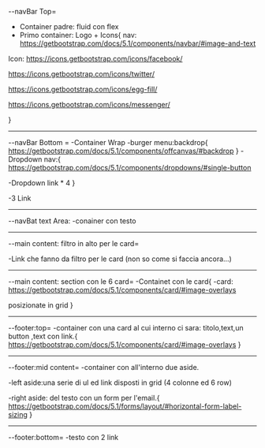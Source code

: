 --navBar Top=
- Container padre: fluid con flex
- Primo container: Logo + Icons{
nav:
https://getbootstrap.com/docs/5.1/components/navbar/#image-and-text

Icon:
https://icons.getbootstrap.com/icons/facebook/

https://icons.getbootstrap.com/icons/twitter/

https://icons.getbootstrap.com/icons/egg-fill/

https://icons.getbootstrap.com/icons/messenger/

}

---------------------------------------

--navBar Bottom =
-Container Wrap
-burger menu:backdrop{
  https://getbootstrap.com/docs/5.1/components/offcanvas/#backdrop
}
-Dropdown nav:{
  https://getbootstrap.com/docs/5.1/components/dropdowns/#single-button
 
  -Dropdown link * 4
}

-3 Link

-----------------------------------

--navBat text Area:
-conainer con testo

------------------------------------


--main content: filtro in alto per le card=

-Link che fanno da filtro per le card (non so come si faccia ancora...)

------------------------------------

--main content: section con le 6 card=
-Containet con le card{
  -card:
  https://getbootstrap.com/docs/5.1/components/card/#image-overlays

  posizionate in grid 
}

--------------------------------------

--footer:top=
-container con una card al cui interno ci sara: titolo,text,un button ,text con link.{
  https://getbootstrap.com/docs/5.1/components/card/#image-overlays
}

--------------------------------------

--footer:mid content=
-container con all'interno due aside.

-left aside:una serie di ul ed link disposti in grid (4 colonne ed 6 row)

-right aside: del testo con un form per l'email.{
  https://getbootstrap.com/docs/5.1/forms/layout/#horizontal-form-label-sizing
}

---------------------------------------
--footer:bottom=
-testo con 2 link
